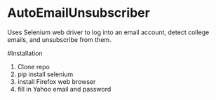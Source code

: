 # AutoEmailUnsubscriber
Uses Selenium web driver to log into an email account, detect college emails, and unsubscribe from them.

#Installation
1. Clone repo
2. pip install selenium
3. install Firefox web browser
4. fill in Yahoo email and password
